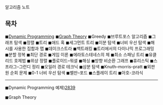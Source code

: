 알고리즘 노트

## 목차
◼︎[Dynamic Programming](#◼︎Dynamic-Programming)
◼︎[Graph Theory](#◼︎Graph-Theory)
◼︎Greedy
◼︎브루트포스 알고리즘
◼︎그래프 탐색
◼︎정렬
◼︎트리
◼︎애드 혹
◼︎세그먼트 트리
◼︎이분 탐색
◼︎너비 우선 탐색
◼︎해시를 사용한 집합과 맵
◼︎데이크스트라
◼︎백트래킹
◼︎트리에서의 다이나믹 프로그래밍
◼︎분할 정복
◼︎최단 경로
◼︎게임 이론
◼︎에라토스테네스의 체
◼︎최소 스패닝 트리
◼︎유클리드 호제법
◼︎위상 정렬
◼︎플로이드–워셜
◼︎해싱
◼︎방향 비순환 그래프
◼︎휴리스틱
◼︎스프라그–그런디 정리
◼︎오일러 경로 테크닉
◼︎삼분 탐색
◼︎Knuth–morris–pratt
◼︎외판원 순회 문제
◼︎0-1 너비 우선 탐색
◼︎벨만–포드
◼︎스플레이 트리
◼︎아호-코라식

*****

◼︎Dynamic Programming
예제)[2839](/src/2839/)

◼︎Graph Theory